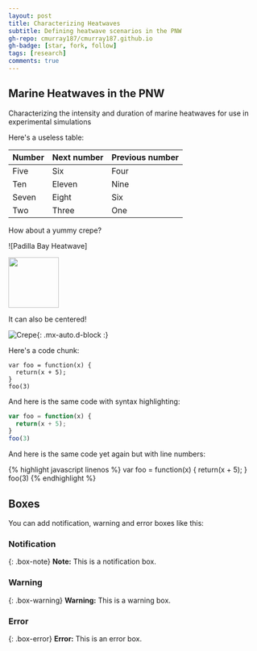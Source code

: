 ```yaml
---
layout: post
title: Characterizing Heatwaves
subtitle: Defining heatwave scenarios in the PNW
gh-repo: cmurray187/cmurray187.github.io
gh-badge: [star, fork, follow]
tags: [research]
comments: true
---
```

## **Marine Heatwaves in the PNW**

Characterizing the intensity and duration of marine heatwaves for use in experimental simulations

Here's a useless table:

| Number | Next number | Previous number |
| :------ |:--- | :--- |
| Five | Six | Four |
| Ten | Eleven | Nine |
| Seven | Eight | Six |
| Two | Three | One |


How about a yummy crepe?

![Padilla Bay Heatwave]

<img src="(https://github.com/cmurray187/FishEcophysiology/blob/master/Heatwave%20Analysis/figs/Padilla%20Bay%20heatwave%20events.png" width="100" height="100">

It can also be centered!

![Crepe](https://s3-media3.fl.yelpcdn.com/bphoto/cQ1Yoa75m2yUFFbY2xwuqw/348s.jpg){: .mx-auto.d-block :}

Here's a code chunk:

~~~
var foo = function(x) {
  return(x + 5);
}
foo(3)
~~~

And here is the same code with syntax highlighting:

```javascript
var foo = function(x) {
  return(x + 5);
}
foo(3)
```

And here is the same code yet again but with line numbers:

{% highlight javascript linenos %}
var foo = function(x) {
  return(x + 5);
}
foo(3)
{% endhighlight %}

## Boxes
You can add notification, warning and error boxes like this:

### Notification

{: .box-note}
**Note:** This is a notification box.

### Warning

{: .box-warning}
**Warning:** This is a warning box.

### Error

{: .box-error}
**Error:** This is an error box.
